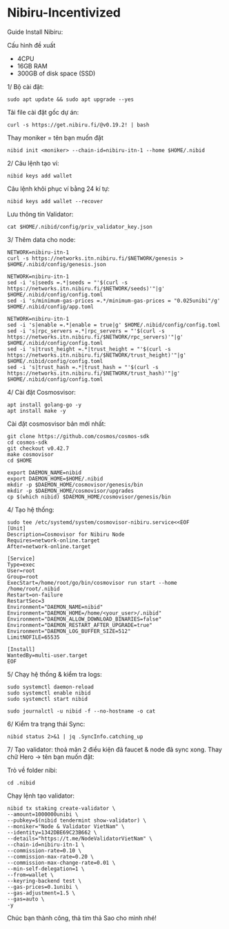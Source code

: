 # Nibiru-Incentivized

Guide Install Nibiru:

Cấu hình đề xuất
* 4CPU
* 16GB RAM
* 300GB of disk space (SSD)

1/ Bộ cài đặt:

    sudo apt update && sudo apt upgrade --yes
    
Tải file cài đặt gốc dự án:

    curl -s https://get.nibiru.fi/@v0.19.2! | bash
    
Thay moniker = tên bạn muốn đặt

    nibid init <moniker> --chain-id=nibiru-itn-1 --home $HOME/.nibid
    
2/ Câu lệnh tạo ví:

    nibid keys add wallet
    
 Câu lệnh khôi phục ví bằng 24 kí tự: 
 
    nibid keys add wallet --recover

Lưu thông tin Validator:

    cat $HOME/.nibid/config/priv_validator_key.json
    
3/ Thêm data cho node:

    NETWORK=nibiru-itn-1
    curl -s https://networks.itn.nibiru.fi/$NETWORK/genesis > $HOME/.nibid/config/genesis.json
    
    NETWORK=nibiru-itn-1
    sed -i 's|seeds =.*|seeds = "'$(curl -s https://networks.itn.nibiru.fi/$NETWORK/seeds)'"|g' $HOME/.nibid/config/config.toml
    sed -i 's/minimum-gas-prices =.*/minimum-gas-prices = "0.025unibi"/g' $HOME/.nibid/config/app.toml
    
    NETWORK=nibiru-itn-1
    sed -i 's|enable =.*|enable = true|g' $HOME/.nibid/config/config.toml
    sed -i 's|rpc_servers =.*|rpc_servers = "'$(curl -s https://networks.itn.nibiru.fi/$NETWORK/rpc_servers)'"|g' $HOME/.nibid/config/config.toml
    sed -i 's|trust_height =.*|trust_height = "'$(curl -s https://networks.itn.nibiru.fi/$NETWORK/trust_height)'"|g' $HOME/.nibid/config/config.toml
    sed -i 's|trust_hash =.*|trust_hash = "'$(curl -s https://networks.itn.nibiru.fi/$NETWORK/trust_hash)'"|g' $HOME/.nibid/config/config.toml

4/ Cài đặt Cosmosvisor:

    apt install golang-go -y
    apt install make -y
    
    
Cài đặt cosmosvisor bản mới nhất:

    git clone https://github.com/cosmos/cosmos-sdk
    cd cosmos-sdk
    git checkout v0.42.7
    make cosmovisor
    cd $HOME
    
    export DAEMON_NAME=nibid
    export DAEMON_HOME=$HOME/.nibid
    mkdir -p $DAEMON_HOME/cosmovisor/genesis/bin
    mkdir -p $DAEMON_HOME/cosmovisor/upgrades
    cp $(which nibid) $DAEMON_HOME/cosmovisor/genesis/bin

    
4/ Tạo hệ thống:

    sudo tee /etc/systemd/system/cosmovisor-nibiru.service<<EOF
    [Unit]
    Description=Cosmovisor for Nibiru Node
    Requires=network-online.target
    After=network-online.target

    [Service]
    Type=exec
    User=root
    Group=root
    ExecStart=/home/root/go/bin/cosmovisor run start --home /home/root/.nibid
    Restart=on-failure
    RestartSec=3
    Environment="DAEMON_NAME=nibid"
    Environment="DAEMON_HOME=/home/<your_user>/.nibid"
    Environment="DAEMON_ALLOW_DOWNLOAD_BINARIES=false"
    Environment="DAEMON_RESTART_AFTER_UPGRADE=true"
    Environment="DAEMON_LOG_BUFFER_SIZE=512"
    LimitNOFILE=65535

    [Install]
    WantedBy=multi-user.target
    EOF
    
5/ Chạy hệ thống & kiểm tra logs:

    sudo systemctl daemon-reload
    sudo systemctl enable nibid
    sudo systemctl start nibid

    sudo journalctl -u nibid -f --no-hostname -o cat
    
6/ Kiểm tra trạng thái Sync:

    nibid status 2>&1 | jq .SyncInfo.catching_up
    
7/ Tạo validator: thoả mãn 2 điều kiện đã faucet & node đã sync xong. Thay chữ Hero -> tên bạn muốn đặt:

Trỏ về folder nibi:

    cd .nibid

Chạy lệnh tạo validator:

    nibid tx staking create-validator \
    --amount=1000000unibi \
    --pubkey=$(nibid tendermint show-validator) \
    --moniker="Node & Validator VietNam" \
    --identity=1342DBE69C23B662 \
    --details="https://t.me/NodeValidatorVietNam" \
    --chain-id=nibiru-itn-1 \
    --commission-rate=0.10 \
    --commission-max-rate=0.20 \
    --commission-max-change-rate=0.01 \
    --min-self-delegation=1 \
    --from=wallet \
    --keyring-backend test \
    --gas-prices=0.1unibi \
    --gas-adjustment=1.5 \
    --gas=auto \
    -y
    
  Chúc bạn thành công, thả tim thả Sao cho mình nhé!
    

